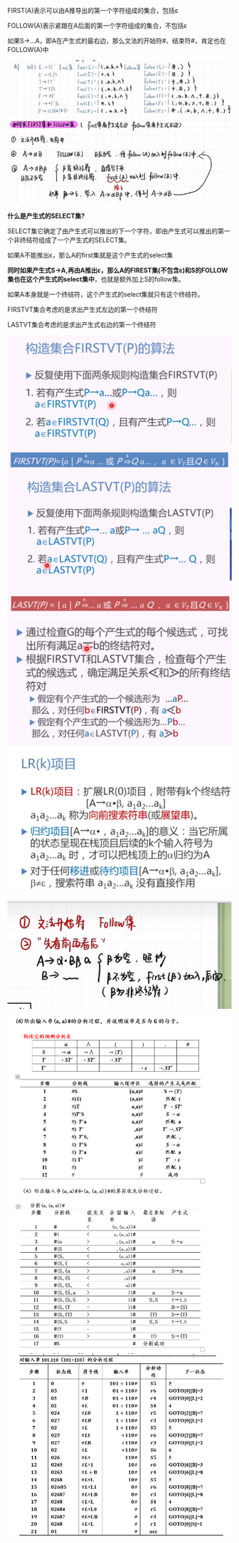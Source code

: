 FIRST(A)表示可以由A推导出的第一个字符组成的集合，包括ε

FOLLOW(A)表示紧跟在A后面的第一个字符组成的集合，不包括ε

如果S->...A，即A在产生式的最右边，那么文法的开始符#、结束符#，肯定也在FOLLOW(A)中

![image-20230520204955462](images/image-20230520204955462.png)

**什么是产生式的SELECT集?**

SELECT集它确定了由产生式可以推出的下一个字符，即由产生式可以推出的第一个非终结符组成了一个产生式的SELECT集。

如果A不能推出ε，那么A的first集就是这个产生式的select集

**同时如果产生式S->A,再由A推出ε，那么A的FIREST集(不包含ε)和S的FOLLOW集也在这个产生式的select集中**，也就是额外加上S的follow集。

如果A本身就是一个终结符，这个产生式的select集就只有这个终结符。

FIRSTVT集合考虑的是求出产生式左边的第一个终结符

LASTVT集合考虑的是求出产生式右边的第一个终结符

<img src="images/image-20230528185314340.png" alt="image-20230528185314340" style="zoom:50%;" />

<img src="images/image-20230528185539281.png" alt="image-20230528185539281" style="zoom:50%;" />

<img src="images/image-20230528191730176.png" alt="image-20230528191730176" style="zoom:50%;" />

<img src="images/image-20230530122350457.png" alt="image-20230530122350457" style="zoom:50%;" />

![image-20230530132325186](images/image-20230530132325186.png)

<img src="images/image-20230531143807350.png" alt="image-20230531143807350" style="zoom:80%;" />



<img src="images/image-20230531143927054.png" alt="image-20230531143927054" style="zoom:80%;" />

<img src="images/image-20230531144019900.png" alt="image-20230531144019900" style="zoom:80%;" />

